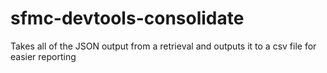 # sfmc-devtools-consolidate
Takes all of the JSON output from a retrieval and outputs it to a csv file for easier reporting

